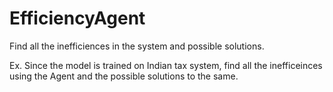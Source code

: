 # EfficiencyAgent

Find all the inefficiences in the system and possible solutions.

Ex. Since the model is trained on Indian tax system, find all the inefficeinces using the Agent and the possible solutions to the same.

